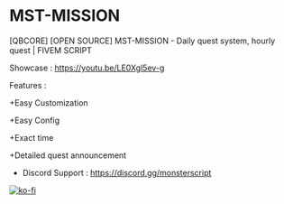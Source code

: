 # MST-MISSION
[QBCORE] [OPEN SOURCE] MST-MISSION - Daily quest system, hourly quest | FIVEM SCRIPT

Showcase :
https://youtu.be/LE0Xgl5ev-g

Features :

+Easy Customization

+Easy Config

+Exact time

+Detailed quest announcement

- Discord Support : https://discord.gg/monsterscript

[![ko-fi](https://ko-fi.com/img/githubbutton_sm.svg)](https://ko-fi.com/A0A1L0IAJ)
